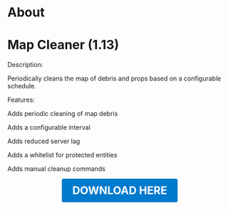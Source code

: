 # About

# Map Cleaner (1.13)

Description:

Periodically cleans the map of debris and props based on a configurable schedule.

Features:

Adds periodic cleaning of map debris

Adds a configurable interval

Adds reduced server lag

Adds a whitelist for protected entities

Adds manual cleanup commands

<p align="center"><a href="https://github.com/LiliaFramework/Modules/raw/refs/heads/gh-pages/mapcleaner.zip" style="display:inline-block;padding:12px 24px;font-size:1.5rem;font-weight:bold;text-decoration:none;color:#fff;background-color:#007acc;border-radius:4px;">DOWNLOAD HERE</a></p>